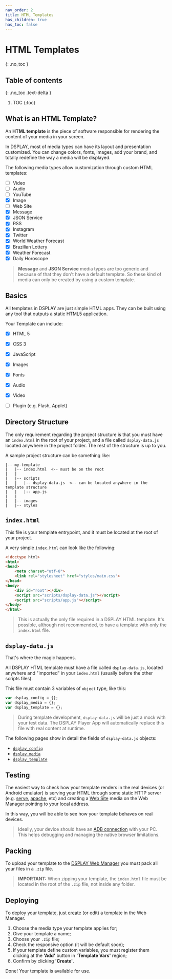 ```yaml
---
nav_order: 2
title: HTML Templates
has_children: true
has_toc: false
---
```

# HTML Templates
{: .no_toc }

## Table of contents
{: .no_toc .text-delta }

1. TOC
{:toc}

## What is an HTML Template?

An **HTML template** is the piece of software responsible for rendering the content of your media in your screen.

In DSPLAY, most of media types can have its layout and presentation customized. 
You can change colors, fonts, images, add your brand, and totally redefine the way a media will be displayed.

The following media types allow customization through custom HTML templates:
- [ ] Video
- [ ] Audio
- [ ] YouTube
- [x] Image
- [ ] Web Site
- [x] Message
- [x] JSON Service
- [x] RSS
- [x] Instagram
- [x] Twitter
- [x] World Weather Forecast
- [x] Brazilian Lottery
- [x] Weather Forecast
- [x] Daily Horoscope

> **Message** and **JSON Service** media types are too generic and because of that they don't have a default template. So these kind of media can only be created by using a custom template.


## Basics

All templates in DSPLAY are just simple HTML apps. They can be built using any tool that outputs a static HTML5 application.

Your Template can include:
- [x] HTML 5
- [x] CSS 3
- [x] JavaScript
- [x] Images
- [x] Fonts
- [x] Audio
- [x] Video
- [ ] Plugin (e.g. Flash, Applet)


## Directory Structure

The only requirement regarding the project structure is that you must have an `index.html` in the root of your project, and a file called `dsplay-data.js` located anywhere in the project folder. The rest of the structure is up to you.

A sample project structure can be something like:

```
|-- my-template
|   |-- index.html  <-- must be on the root
|   |
|   |-- scripts
|   |   |-- dsplay-data.js  <-- can be located anywhere in the template structure
|   |   |-- app.js
|   |
|   |-- images
|   |-- styles
```

## `index.html`

This file is your template entrypoint, and it must be located at the root of your project.

A very simple `index.html` can look like the following:

```html
<!doctype html>
<html>
<head>
    <meta charset="utf-8">
    <link rel="stylesheet" href="styles/main.css">
</head>
<body>
    <div id="root"></div>
    <script src="scripts/dsplay-data.js"></script>
    <script src="scripts/app.js"></script>
</body>
</html>
```

> This is actually the only file required in a DSPLAY HTML template.
> It's possible, although not recommended, to have a template with only the `index.html` file.

## `dsplay-data.js`

That's where the magic happens.

All DSPLAY HTML template must have a file called `dsplay-data.js`, located anywhere and "imported" in your `index.html` (usually before the other scripts files).

This file must contain 3 variables of `object` type, like this:

```js
var dsplay_config = {};
var dsplay_media = {};
var dsplay_template = {};
```

> During template development, `dsplay-data.js` will be just a mock with your test data. The DSPLAY Player App will automatically replace this file with real content at runtime.


The following pages show in detail the fields of `dsplay-data.js` objects:
- [`dsplay_config`](./dsplay_config)
- [`dsplay_media`](./dsplay_media)
- [`dsplay_template`](./dsplay_template)

## Testing

The easiest way to check how your template renders in the real devices (or Android emulator) is serving your HTML through some static HTTP server 
(e.g. [serve](https://www.npmjs.com/package/serve), [apache](https://httpd.apache.org/), etc) and creating a [Web Site](https://manager.dsplay.tv/media/createWebsite) media on the Web Manager pointing to your local address.

In this way, you will be able to see how your template behaves on real devices.

> Ideally, your device should have an [ADB connection](https://developer.android.com/studio/command-line/adb) with your PC. This helps debugging and managing the native browser limitations. 

## Packing

To upload your template to the [DSPLAY Web Manager](https://manager.dsplay.tv) you must pack all your files in a `.zip` file.

> **IMPORTANT:** When zipping your template, the `index.html` file must be located in the root of the `.zip` file, not inside any folder.

## Deploying

To deploy your template, just [create](https://manager.dsplay.tv/template/create) (or edit) a template in the Web Manager.

1. Choose the media type your template applies for;
1. Give your template a name;
1. Choose your `.zip` file;
1. Check the responsive option (it will be default soon);
1. If your template define custom variables, you must register them clicking at the **'Add'** button in **'Template Vars'** region;
1. Confirm by clicking **'Create'**.

Done! Your template is available for use.
